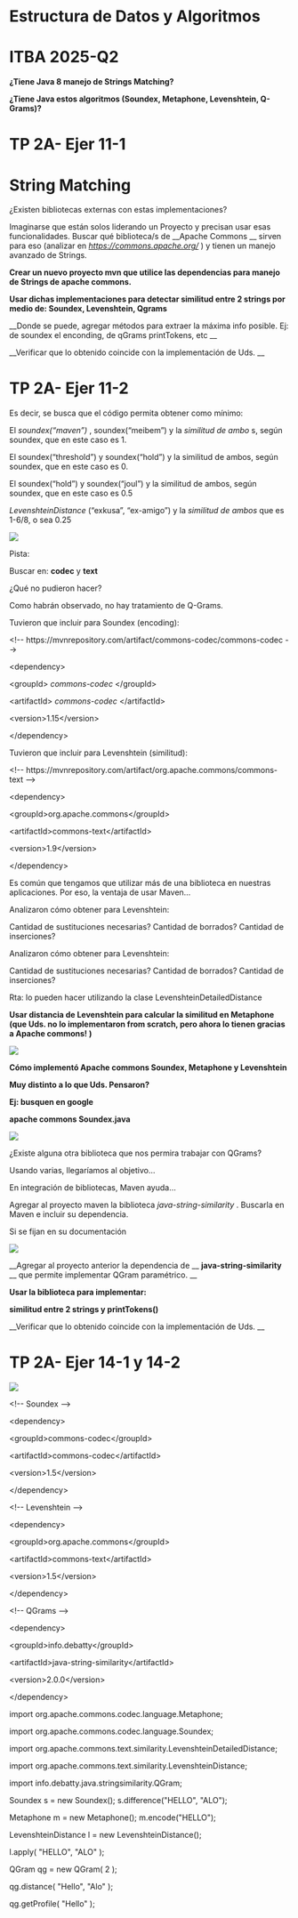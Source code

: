 # Estructura de Datos y Algoritmos

# ITBA     2025-Q2

__¿Tiene Java 8 manejo de Strings Matching?__

__¿Tiene Java estos algoritmos \(Soundex\, Metaphone\, Levenshtein\, Q\-Grams\)?__

# TP 2A- Ejer 11-1

# String Matching

¿Existen bibliotecas externas con estas implementaciones?

Imaginarse que están solos liderando un Proyecto y precisan usar esas funcionalidades\. Buscar qué biblioteca/s de   __Apache Commons __ sirven para eso \(analizar en  _[https://commons\.apache\.org/](https://commons.apache.org/)_ \) y tienen un manejo avanzado de Strings\.

__Crear un nuevo proyecto mvn que utilice las dependencias para manejo de Strings de apache commons\.__

__Usar dichas implementaciones para detectar similitud entre 2 strings por medio de: Soundex\, Levenshtein\, Qgrams__

__Donde se puede\, agregar métodos para extraer la máxima info posible\. Ej: de soundex el enconding\, de qGrams printTokens\, etc __

__Verificar que lo obtenido coincide con la implementación de Uds\. __

# TP 2A- Ejer 11-2

Es decir\, se busca que el código permita obtener como mínimo:

El  _soundex\(“maven”\)_ \, soundex\(“meibem”\) y la  _similitud de ambo_ s\, según soundex\, que en este caso es 1\.

El soundex\(“threshold”\) y soundex\(“hold”\) y la similitud de ambos\, según soundex\, que en este caso es 0\.

El soundex\(“hold”\) y soundex\(“joul”\) y la similitud de ambos\, según soundex\, que en este caso es 0\.5

_LevenshteinDistance_ \(“exkusa”\, “ex\-amigo”\) y la  _similitud de ambos_  que es 1\-6/8\, o sea 0\.25

![](img/05-B_0.png)

Pista:

Buscar en:  __codec__  y  __text__

¿Qué no pudieron hacer?

Como habrán observado\, no hay tratamiento de Q\-Grams\.

Tuvieron que incluir para Soundex \(encoding\):

\<\!\-\- https://mvnrepository\.com/artifact/commons\-codec/commons\-codec \-\->

\<dependency>

\<groupId> _commons\-codec_ \</groupId>

\<artifactId> _commons\-codec_ \</artifactId>

\<version>1\.15\</version>

\</dependency>

Tuvieron que incluir para Levenshtein \(similitud\):

\<\!\-\- https://mvnrepository\.com/artifact/org\.apache\.commons/commons\-text \-\->

\<dependency>

\<groupId>org\.apache\.commons\</groupId>

\<artifactId>commons\-text\</artifactId>

\<version>1\.9\</version>

\</dependency>

Es común que tengamos que utilizar más de una biblioteca en nuestras aplicaciones\. Por eso\, la ventaja de usar Maven…

Analizaron cómo obtener para Levenshtein:

Cantidad de sustituciones necesarias? Cantidad de borrados? Cantidad de inserciones?

Analizaron cómo obtener para Levenshtein:

Cantidad de sustituciones necesarias? Cantidad de borrados? Cantidad de inserciones?

Rta: lo pueden hacer utilizando la clase LevenshteinDetailedDistance

__Usar distancia de Levenshtein para calcular la similitud en Metaphone \(que Uds\. no lo implementaron from scratch\, pero ahora lo tienen gracias a Apache commons\! \)__

![](img/05-B_1.png)

__Cómo implementó Apache commons Soundex\, Metaphone y Levenshtein__

__Muy distinto a lo que Uds\. Pensaron?__

__Ej: busquen en google__

__apache commons Soundex\.java__

![](img/05-B_2.png)

¿Existe alguna otra biblioteca que nos permira trabajar con QGrams?

Usando varias\, llegaríamos al objetivo…

En integración de bibliotecas\, Maven ayuda…

Agregar al proyecto maven la biblioteca  _java\-string\-similarity_ \. Buscarla en Maven e incluir su dependencia\.

Si se fijan en su documentación

![](img/05-B_3.png)

__Agregar al proyecto anterior la dependencia de __  __java\-string\-similarity__  __ que permite implementar QGram paramétrico\. __

__Usar la biblioteca para implementar:__

__similitud entre 2 strings  y printTokens\(\)__

__Verificar que lo obtenido coincide con la implementación de Uds\. __

# TP 2A- Ejer 14-1 y 14-2

![](img/05-B_4.png)

\<\!\-\- Soundex \-\->

\<dependency>

\<groupId>commons\-codec\</groupId>

\<artifactId>commons\-codec\</artifactId>

\<version>1\.5\</version>

\</dependency>

\<\!\-\- Levenshtein \-\->

\<dependency>

\<groupId>org\.apache\.commons\</groupId>

\<artifactId>commons\-text\</artifactId>

\<version>1\.5\</version>

\</dependency>

\<\!\-\- QGrams \-\->

\<dependency>

\<groupId>info\.debatty\</groupId>

\<artifactId>java\-string\-similarity\</artifactId>

\<version>2\.0\.0\</version>

\</dependency>

import org\.apache\.commons\.codec\.language\.Metaphone;

import org\.apache\.commons\.codec\.language\.Soundex;

import org\.apache\.commons\.text\.similarity\.LevenshteinDetailedDistance;

import org\.apache\.commons\.text\.similarity\.LevenshteinDistance;

import info\.debatty\.java\.stringsimilarity\.QGram;

Soundex s = new Soundex\(\);       					s\.difference\("HELLO"\, "ALO"\);

Metaphone m = new Metaphone\(\);   				m\.encode\("HELLO"\);

LevenshteinDistance l = new LevenshteinDistance\(\);

l\.apply\( "HELLO"\, "ALO" \);

QGram qg = new QGram\( 2 \);

qg\.distance\( "Hello"\, "Alo" \);

qg\.getProfile\( "Hello" \);

